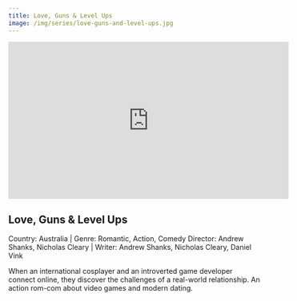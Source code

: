 ```yaml
---
title: Love, Guns & Level Ups
image: /img/series/love-guns-and-level-ups.jpg
---
```

<iframe width="560" height="315" src="https://www.youtube-nocookie.com/embed/Uf3hzXuHlHI" frameborder="0" allow="accelerometer; autoplay; encrypted-media; gyroscope; picture-in-picture" allowfullscreen></iframe>

## Love, Guns & Level Ups
Country: Australia | Genre: Romantic, Action, Comedy
Director: Andrew Shanks, Nicholas Cleary | Writer: Andrew Shanks, Nicholas Cleary, Daniel Vink

When an international cosplayer and an introverted game developer connect online, they discover the challenges of a real-world relationship. An action rom-com about video games and modern dating.
